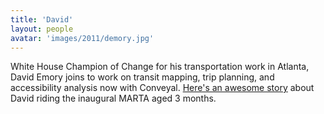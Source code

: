 ```yaml
---
title: 'David'
layout: people
avatar: 'images/2011/demory.jpg'
---
```


White House Champion of Change for his transportation work in Atlanta, David Emory joins to work on transit mapping, trip planning, and accessibility analysis now with Conveyal. <a href="http://blog.openplans.org/2011/07/open-candid-david-emory/">Here's an awesome story</a> about David riding the inaugural MARTA aged 3 months.
